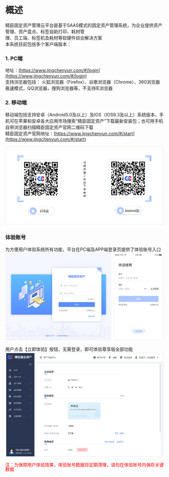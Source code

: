 # 概述
精臣固定资产管理云平台是基于SAAS模式的固定资产管理系统，为企业提供资产管理、资产盘点、标签自助打印、耗材管   
理、员工端、标签机及耗材等软硬件综合解决方案   
本系统目前包括多个客户端版本：

### 1. PC端
地址：[https://www.jingchenyun.com/#/login](https://www.jingchenyun.com/#/login)  
支持浏览器包括： 火狐浏览器（Firefox）、谷歌浏览器（Chrome）、360浏览器极速模式，QQ浏览器，搜狗浏览器等，不支持IE浏览器

### 2. 移动端
移动端包括支持安卓（Android5.0及以上）及IOS（IOS9.3及以上）系统版本，手机可在苹果和安卓各大应用市场搜索“精臣固定资产”下载最新安装包；也可用手机自带浏览器扫描精臣固定资产官网二维码下载  
精臣固定资产官网地址：[https://www.jingchenyun.com/#/start](https://www.jingchenyun.com/#/start)

![my-logo.png](./image/scandown.png)

### 体验账号
为方便用户体验系统所有功能，平台在PC端及APP端登录页提供了体验账号入口   
![my-logo.png](./image/experience.png)

用户点击【立即体验】按钮，无需登录，即可体验尊享版全部功能   
![my-logo.png](./image/experience2.png)  
<p style="color: red;line-height: 1;font-size: 14px">
注：为保障用户体验效果，体验账号数据将定期清理，请勿在体验账号内保存关键数据</p>

